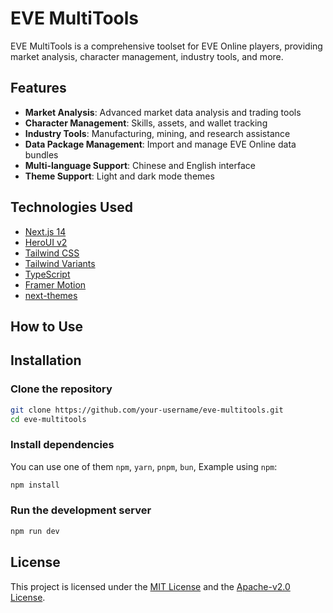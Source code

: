 # EVE MultiTools

EVE MultiTools is a comprehensive toolset for EVE Online players, providing market analysis, character management, industry tools, and more.

## Features

- **Market Analysis**: Advanced market data analysis and trading tools
- **Character Management**: Skills, assets, and wallet tracking
- **Industry Tools**: Manufacturing, mining, and research assistance
- **Data Package Management**: Import and manage EVE Online data bundles
- **Multi-language Support**: Chinese and English interface
- **Theme Support**: Light and dark mode themes

## Technologies Used

- [Next.js 14](https://nextjs.org/docs/getting-started)
- [HeroUI v2](https://heroui.com/)
- [Tailwind CSS](https://tailwindcss.com/)
- [Tailwind Variants](https://tailwind-variants.org)
- [TypeScript](https://www.typescriptlang.org/)
- [Framer Motion](https://www.framer.com/motion/)
- [next-themes](https://github.com/pacocoursey/next-themes)

## How to Use

## Installation

### Clone the repository

```bash
git clone https://github.com/your-username/eve-multitools.git
cd eve-multitools
```

### Install dependencies

You can use one of them `npm`, `yarn`, `pnpm`, `bun`, Example using `npm`:

```bash
npm install
```

### Run the development server

```bash
npm run dev
```

## License

This project is licensed under the [MIT License](LICENSE-MIT)
and the [Apache-v2.0 License](LICENSE-APACHE).
